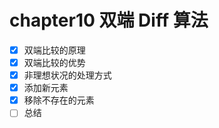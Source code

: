 # chapter10 双端 Diff 算法

- [x] 双端比较的原理
- [x] 双端比较的优势
- [x] 非理想状况的处理方式
- [x] 添加新元素
- [x] 移除不存在的元素
- [ ] 总结